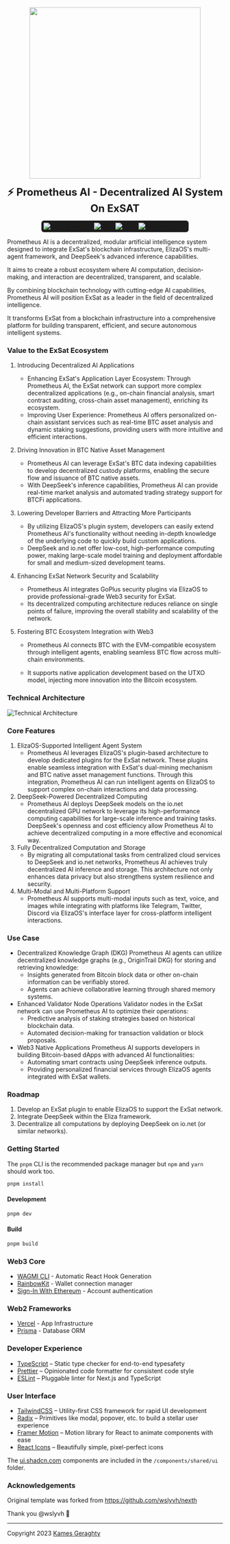 <p align="center">
<br />
    <img src="https://raw.githubusercontent.com/jeasonzhang-eth/PrometheusAI/refs/heads/main/pic/PrometheusAI-logo.jpg" width="400" alt=""/>
<br />
</p>
<p align="center"><strong style="font-size: 24px;">⚡ Prometheus AI - Decentralized AI System On ExSAT</strong></p>
<p align="center" style="display: flex; justify-content: center; align-items: center;">
    <span style="display: inline-flex; align-items: center; background-color: #1c1c1c; padding: 5px; border-radius: 6px;">
        <img src="https://img.shields.io/github/stars/jeasonzhang-eth/PrometheusAI?style=social" alt="GitHub stars"/>
        <span style="margin: 0 10px; color: white; font-size: 14px;"></span>
        <img src="https://github.com/turbo-eth/template-web3-app/actions/workflows/ci.yml/badge.svg" alt="CI"/>
        <span style="margin: 0 10px; color: white; font-size: 14px;"></span>
        <img src="https://badgen.net/badge/-/TypeScript?icon=typescript&label&labelColor=blue&color=555555" alt="TS"/>
        <span style="margin: 0 10px; color: white; font-size: 14px;"></span>
        <img src="https://img.shields.io/badge/License-MIT-blue.svg" alt="MIT license"/>
        <span style="margin: 0 10px; color: white; font-size: 14px;"></span>
    </span>
</p>

Prometheus AI is a decentralized, modular artificial intelligence system designed to integrate ExSat's blockchain infrastructure, ElizaOS's multi-agent framework, and DeepSeek's advanced inference capabilities.

It aims to create a robust ecosystem where AI computation, decision-making, and interaction are decentralized, transparent, and scalable.

By combining blockchain technology with cutting-edge AI capabilities, Prometheus AI will position ExSat as a leader in the field of decentralized intelligence.

It transforms ExSat from a blockchain infrastructure into a comprehensive platform for building transparent, efficient, and secure autonomous intelligent systems.

### Value to the ExSat Ecosystem

1. Introducing Decentralized AI Applications

    - Enhancing ExSat's Application Layer Ecosystem: Through Prometheus AI, the ExSat network can support more complex decentralized applications (e.g., on-chain financial analysis, smart contract auditing, cross-chain asset management), enriching its ecosystem.
    - Improving User Experience: Prometheus AI offers personalized on-chain assistant services such as real-time BTC asset analysis and dynamic staking suggestions, providing users with more intuitive and efficient interactions.

2. Driving Innovation in BTC Native Asset Management

    - Prometheus AI can leverage ExSat's BTC data indexing capabilities to develop decentralized custody platforms, enabling the secure flow and issuance of BTC native assets.
    - With DeepSeek's inference capabilities, Prometheus AI can provide real-time market analysis and automated trading strategy support for BTCFi applications.

3. Lowering Developer Barriers and Attracting More Participants

    - By utilizing ElizaOS's plugin system, developers can easily extend Prometheus AI's functionality without needing in-depth knowledge of the underlying code to quickly build custom applications.
    - DeepSeek and io.net offer low-cost, high-performance computing power, making large-scale model training and deployment affordable for small and medium-sized development teams.

4. Enhancing ExSat Network Security and Scalability

    - Prometheus AI integrates GoPlus security plugins via ElizaOS to provide professional-grade Web3 security for ExSat.
    - Its decentralized computing architecture reduces reliance on single points of failure, improving the overall stability and scalability of the network.

5. Fostering BTC Ecosystem Integration with Web3

    - Prometheus AI connects BTC with the EVM-compatible ecosystem through intelligent agents, enabling seamless BTC flow across multi-chain environments.

    - It supports native application development based on the UTXO model, injecting more innovation into the Bitcoin ecosystem.


### Technical Architecture

![Technical Architecture](https://raw.githubusercontent.com/jeasonzhang-eth/PrometheusAI/refs/heads/main/pic/Technical%20Architecture.png)

### Core Features

1. ElizaOS-Supported Intelligent Agent System
    - Prometheus AI leverages ElizaOS's plugin-based architecture to develop dedicated plugins for the ExSat network. These plugins enable seamless integration with ExSat's dual-mining mechanism and BTC native asset management functions. Through this integration, Prometheus AI can run intelligent agents on ElizaOS to support complex on-chain interactions and data processing.
2. DeepSeek-Powered Decentralized Computing
    - Prometheus AI deploys DeepSeek models on the io.net decentralized GPU network to leverage its high-performance computing capabilities for large-scale inference and training tasks. DeepSeek's openness and cost efficiency allow Prometheus AI to achieve decentralized computing in a more effective and economical way.
3. Fully Decentralized Computation and Storage
    - By migrating all computational tasks from centralized cloud services to DeepSeek and io.net networks, Prometheus AI achieves truly decentralized AI inference and storage. This architecture not only enhances data privacy but also strengthens system resilience and security.
4. Multi-Modal and Multi-Platform Support
    - Prometheus AI supports multi-modal inputs such as text, voice, and images while integrating with platforms like Telegram, Twitter, Discord via ElizaOS's interface layer for cross-platform intelligent interactions.

### Use Case

- Decentralized Knowledge Graph (DKG) Prometheus AI agents can utilize decentralized knowledge graphs (e.g., OriginTrail DKG) for storing and retrieving knowledge:
    - Insights generated from Bitcoin block data or other on-chain information can be verifiably stored.
    - Agents can achieve collaborative learning through shared memory systems.
- Enhanced Validator Node Operations Validator nodes in the ExSat network can use Prometheus AI to optimize their operations:
    - Predictive analysis of staking strategies based on historical blockchain data.
    - Automated decision-making for transaction validation or block proposals.
- Web3 Native Applications Prometheus AI supports developers in building Bitcoin-based dApps with advanced AI functionalities:
    - Automating smart contracts using DeepSeek inference outputs.
    - Providing personalized financial services through ElizaOS agents integrated with ExSat wallets.

### Roadmap

1. Develop an ExSat plugin to enable ElizaOS to support the ExSat network.
2. Integrate DeepSeek within the Eliza framework.
3. Decentralize all computations by deploying DeepSeek on io.net (or similar networks).

### Getting Started

The `pnpm` CLI is the recommended package manager but `npm` and `yarn` should work too.

```bash
pnpm install
```

#### Development

```bash
pnpm dev
```

#### Build

```bash
pnpm build
```

### Web3 Core

- [WAGMI CLI](https://wagmi.sh/cli/getting-started) - Automatic React Hook Generation
- [RainbowKit](https://www.rainbowkit.com/) - Wallet connection manager
- [Sign-In With Ethereum](https://login.xyz/) - Account authentication

### Web2 Frameworks

- [Vercel](https://vercel.com/) - App Infrastructure
- [Prisma](https://www.prisma.io/) - Database ORM

### Developer Experience

- [TypeScript](https://www.typescriptlang.org/) – Static type checker for end-to-end typesafety
- [Prettier](https://prettier.io/) – Opinionated code formatter for consistent code style
- [ESLint](https://eslint.org/) – Pluggable linter for Next.js and TypeScript

### User Interface

- [TailwindCSS](https://tailwindcss.com) – Utility-first CSS framework for rapid UI development
- [Radix](https://www.radix-ui.com/) – Primitives like modal, popover, etc. to build a stellar user experience
- [Framer Motion](https://www.framer.com/motion/) – Motion library for React to animate components with ease
- [React Icons](https://react-icons.github.io/react-icons) – Beautifully simple, pixel-perfect icons

The [ui.shadcn.com](https://ui.shadcn.com) components are included in the `/components/shared/ui` folder.


### Acknowledgements

Original template was forked from https://github.com/wslyvh/nexth

Thank you @wslyvh 🙏

<hr/>

Copyright 2023 [Kames Geraghty](https://twitter.com/KamesGeraghty)
